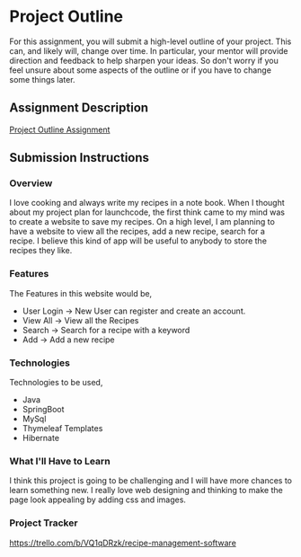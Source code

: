 # Project Outline
For this assignment, you will submit a high-level outline of your project. This can, and likely will, change over time. In particular, your mentor will provide direction and feedback to help sharpen your ideas. So don't worry if you feel unsure about some aspects of the outline or if you have to change some things later.

## Assignment Description
[Project Outline Assignment](https://education.launchcode.org/liftoff/modules/assignments/project-outline)

## Submission Instructions

### Overview
I love cooking and always write my recipes in a note book.  When I thought about my project plan for launchcode, the first think came to my mind was to create a website to save my recipes.  On a high level, I am planning to have a website to view all the recipes, add a new recipe, search for a recipe. I believe this kind of app will be useful to anybody to store the recipes they like.

### Features
The Features in this website would be,
- User Login -> New User can register and create an account.
- View All -> View all the Recipes
- Search -> Search for a recipe with a keyword
- Add -> Add a new recipe

### Technologies
Technologies to be used,
- Java
- SpringBoot
- MySql
- Thymeleaf Templates
- Hibernate

### What I'll Have to Learn
I think this project is going to be challenging and I will have more chances to learn something new.
I really love web designing and thinking to make the page look appealing by adding css and images.

### Project Tracker
https://trello.com/b/VQ1qDRzk/recipe-management-software
